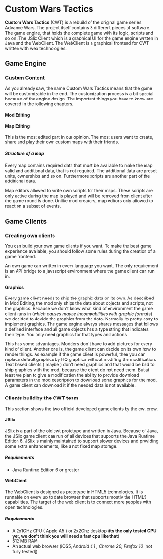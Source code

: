 # Custom Wars Tactics #

**Custom Wars Tactics** (CWT) is a rebuild of the original game series Advance Wars. The project itself contains 3
different pieces of software. The game engine, that holds the complete game with its logic, scripts and so on. The
JSlix Client which is a graphical UI for the game engine written in Java and the WebClient. The WebClient is a
graphical frontend for CWT written with web technologies.

## Game Engine ##

### Custom Content ###

As you already saw, the name Custom Wars Tactics means that the game will be customizable in the end. The
customization process is a bit special because of the engine design. The important things you have to know
are covered in the following chapters.

#### Mod Editing ####

#### Map Editing ####

This is the most edited part in our opinion. The most users want to create, share and play their own custom maps
with their friends.

##### Structure of a map #####

Every map contains required data that must be available to make the map valid and additional data, that is not
required. The additional data are preset units, ownerships and so on. Furthermore scripts are another part of
the additional data.

Map editors allowed to write own scripts for their maps. These scripts are only active during the map is played and
will be removed from client after the game round is done. Unlike mod creators, map editors only allowed to react
on a subset of events.

## Game Clients ##

### Creating own clients ###

You can build your own game clients if you want. To make the best game experience available, you should follow some
rules during the creation of a game frontend.

An own game can written in every language you want. The only requirement is an API bridge to a javascript environment
where the game client can run in.

#### Graphics ####

Every game client needs to ship the graphic data on its own. As described in Mod Editing, the mod only ships the data
about objects and scripts, not the graphics. Because we don't know what kind of environment the game client runs in
(*which causes maybe incompabilities with graphic formats*) we decided to devide the graphics from the data. Normally
its pretty easy to implement graphics. The game engine always shares messages that follows a defined interface and
all game objects has a type string that indicates their type. You only need graphics for that types and actions.

This has some advantages. Modders don't have to add pictures for every kind of client. Another one is, the game client
can decide on its own how to render things. As example if the game client is powerful, then you can replace default
graphics by HQ graphics without modifing the modification. Text based clients ( maybe ) don't need graphics and that
would be bad to ship graphics with the mod, because the client do not need them. But at least we plan to give a
modification the ability to provide download parameters in the mod description to download some graphics for the mod.
A game client can download it if the needed data is not available.


### Clients build by the CWT team ###

This section shows the two official developed game clients by the cwt crew.

#### JSlix ####

JSlix is a part of the old cwt prototype and written in Java. Because of Java, the JSlix game client can run of all
devices that supports the Java Runtime Edition 6. JSlix is mainly maintained to support slower devices and providing
some extra enhancements, like a not fixed map storage.

##### Requirements #####

* Java Runtime Edition 6 or greater

#### WebClient ####

The WebClient is designed as prototype in HTML5 technologies. It is runnable on every up to date browser that supports
mostly the HTML5 capabilities. The target of the web client is to connect more peoples with open technologies.

##### Requirements #####

* A 2x1GHz CPU ( Apple A5 ) or 2x2Ghz desktop (**its the only tested CPU yet, we don't think you will need a fast cpu
  like that**)
* 512 MB RAM
* An actual web browser (iOS5, *Android 4.1 , Chrome 20, Firefox 10* [not fully tested])